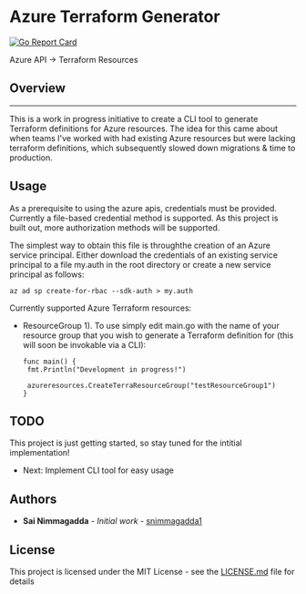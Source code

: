 # Azure Terraform Generator
[![Go Report Card](https://goreportcard.com/badge/github.com/snimmagadda1/azure-terraform-generator)](https://goreportcard.com/report/github.com/snimmagadda1/azure-terraform-generator)


Azure API -> Terraform Resources

## Overview
----
This is a work in progress initiative to create a CLI tool to generate Terraform definitions for Azure resources. The idea for this came about when teams I've worked with had existing Azure resources but were lacking terraform definitions, which subsequently slowed down migrations & time to production.

## Usage

As a prerequisite to using the azure apis, credentials must be provided. Currently a file-based credential method is supported. As this project is built out, more authorization methods will be supported.

The simplest way to obtain this file is throughthe creation of an Azure service principal. Either download the credentials of an existing service principal to a file my.auth in the root directory or create a new service principal as follows: 

```
az ad sp create-for-rbac --sdk-auth > my.auth
```

Currently supported Azure Terraform resources:

* ResourceGroup
  1). To use simply edit main.go with the name of your resource group that you wish to generate a Terraform definition for (this will soon be invokable via a CLI):
   ```
   func main() {
    fmt.Println("Development in progress!")
   
    azureresources.CreateTerraResourceGroup("testResourceGroup1")
   }
  ```

  



## TODO
This project is just getting started, so stay tuned for the intitial implementation!
- Next: Implement CLI tool for easy usage 

## Authors

* **Sai Nimmagadda** - *Initial work* - [snimmagadda1](https://github.com/snimmagadda1)

## License

This project is licensed under the MIT License - see the [LICENSE.md](LICENSE.md) file for details
